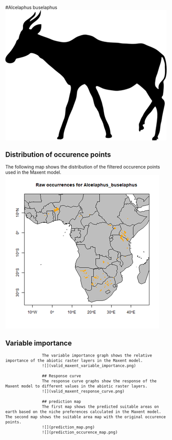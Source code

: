  #Alcelaphus buselaphus ![](image_taxa.png)
 ## Distribution of occurence points 
 The following map shows the distribution of the filtered occurence points used in the Maxent model. 
 ![](occurrences.png)
                    
 ## Variable importance 
                    The variable importance graph shows the relative importance of the abiotic raster layers in the Maxent model. 
                    ![](valid_maxent_variable_importance.png)
                    
                    ## Response curve 
                    The response curve graphs show the response of the Maxent model to different values in the abiotic raster layers. 
                    ![](valid_maxent_response_curve.png)
                    
                    ## prediction map 
                    The first map shows the predicted suitable areas on earth based on the niche preferences calculated in the Maxent model. The second map shows the suitable area map with the original occurence points. 
                    ![](prediction_map.png)
                    ![](prediction_occurence_map.png)
